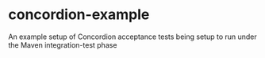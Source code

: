 concordion-example
==================

An example setup of Concordion acceptance tests being setup to run under the Maven integration-test phase